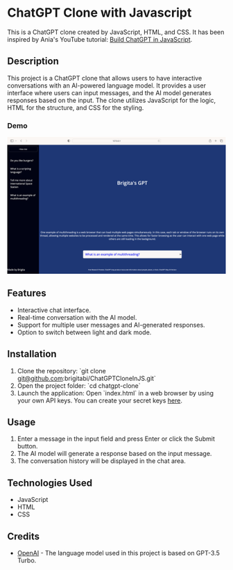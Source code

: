 # ChatGPT Clone with Javascript

This is a ChatGPT clone created by JavaScript, HTML, and CSS. It has been inspired by Ania's YouTube tutorial: [Build ChatGPT in JavaScript](https://www.youtube.com/watch?v=05ssqx-SZT0&t=2179s).

## Description

This project is a ChatGPT clone that allows users to have interactive conversations with an AI-powered language model. It provides a user interface where users can input messages, and the AI model generates responses based on the input. The clone utilizes JavaScript for the logic, HTML for the structure, and CSS for the styling.

### Demo

![ChatGPT Clone](public/ChatGPTClone.png)

## Features

- Interactive chat interface.
- Real-time conversation with the AI model.
- Support for multiple user messages and AI-generated responses.
- Option to switch between light and dark mode.

## Installation

1. Clone the repository: \`git clone git@github.com:brigitabi/ChatGPTCloneInJS.git\`
2. Open the project folder: \`cd chatgpt-clone\`
3. Launch the application: Open \`index.html\` in a web browser by using your own API keys. You can create your secret keys [here](https://platform.openai.com/account/api-keys).

## Usage

1. Enter a message in the input field and press Enter or click the Submit button.
2. The AI model will generate a response based on the input message.
3. The conversation history will be displayed in the chat area.

## Technologies Used

- JavaScript
- HTML
- CSS

## Credits

- [OpenAI](https://openai.com) - The language model used in this project is based on GPT-3.5 Turbo.



